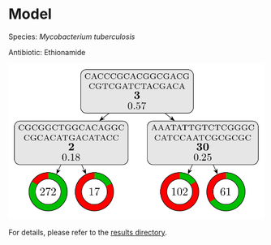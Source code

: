 
# Model

Species: *Mycobacterium tuberculosis*

Antibiotic: Ethionamide

<a href="./model.pdf"><img src="./model.png" /></a>

For details, please refer to the [results directory](../../../../../results/cart_b/mycobacterium%20tuberculosis/ethionamide/repeat_8/).


